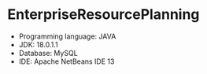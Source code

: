 # EnterpriseResourcePlanning 
- Programming language: JAVA
- JDK: 18.0.1.1
- Database: MySQL
- IDE: Apache NetBeans IDE 13

